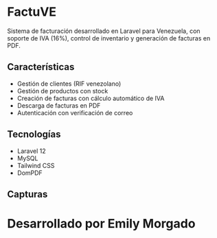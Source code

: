 # FactuVE

Sistema de facturación desarrollado en Laravel para Venezuela, con soporte de IVA (16%), control de inventario y generación de facturas en PDF.

## Características
- Gestión de clientes (RIF venezolano)
- Gestión de productos con stock
- Creación de facturas con cálculo automático de IVA
- Descarga de facturas en PDF
- Autenticación con verificación de correo

## Tecnologías
- Laravel 12
- MySQL
- Tailwind CSS
- DomPDF

## Capturas

# Desarrollado por Emily Morgado
